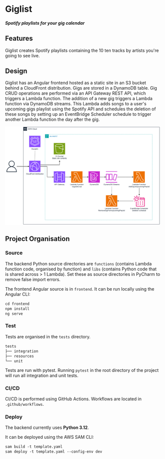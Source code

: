 # Giglist
#### *Spotify playlists for your gig calendar*


## Features

Giglist creates Spotify playlists containing the 10 ten tracks by artists you're going to see live.

## Design

Giglist has an Angular frontend hosted as a static site in an S3 bucket behind a CloudFront distribution.
Gigs are stored in a DynamoDB table. 
Gig CRUD operations are performed via an API Gateway REST API, which triggers a Lambda function.
The addition of a new gig triggers a Lambda function via DynamoDB streams.
This Lambda adds songs to a user's upcoming gigs playlist using the Spotify API and 
schedules the deletion of these songs by setting up an EventBridge Scheduler schedule to trigger another 
Lambda function the day after the gig.

![Architecture diagram for Giglist](docs/assets/architecture.png)

## Project Organisation

### Source

The backend Python source directories are `functions` (contains Lambda function code, organised by function) and `libs`
(contains Python code that is shared across > 1 Lambda). Set these as source directories in PyCharm to remove false
import errors.

The frontend Angular source is in `frontend`. It can be run locally using the Angular CLI:
```commandline
cd frontend
npm install
ng serve
```

### Test

Tests are organised in the `tests` directory.
```
tests
├── integration
├── resources
└── unit
```

Tests are run with pytest. Running `pytest` in the root directory of the project will run all integration and unit tests.

### CI/CD

CI/CD is performed using GitHub Actions. Workflows are located in `.github/workflows`.

### Deploy

The backend currently uses **Python 3.12**. 

It can be deployed using the AWS SAM CLI:
```commandline
sam build -t template.yaml
sam deploy -t template.yaml --config-env dev
```